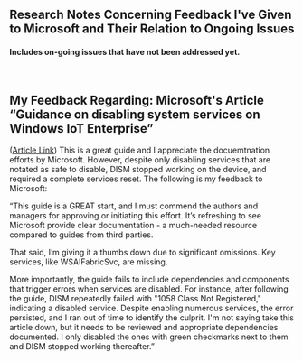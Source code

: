 ## Research Notes Concerning Feedback I've Given to Microsoft and Their Relation to Ongoing Issues
#### Includes on-going issues that have not been addressed yet.

<br/>

## My Feedback Regarding: Microsoft's Article “Guidance on disabling system services on Windows IoT Enterprise”
([Article Link]([url](https://learn.microsoft.com/en-us/windows/iot/iot-enterprise/optimize/services)))
This is a great guide and I appreciate the docuemtnation efforts by Microsoft. However, despite only disabling services that are notated as safe to disable, DISM stopped working on the device, and required a complete services reset. The following is my feedback to Microsoft:

“This guide is a GREAT start, and I must commend the authors and managers for approving or initiating this effort. It’s refreshing to see Microsoft provide clear documentation - a much-needed resource compared to guides from third parties.

That said, I’m giving it a thumbs down due to significant omissions. Key services, like WSAIFabricSvc, are missing.

More importantly, the guide fails to include dependencies and components that trigger errors when services are disabled. For instance, after following the guide, DISM repeatedly failed with "1058 Class Not Registered," indicating a disabled service. Despite enabling numerous services, the error persisted, and I ran out of time to identify the culprit. I'm not saying take this article down, but it needs to be reviewed and appropriate dependencies documented. I only disabled the ones with green checkmarks next to them and DISM stopped working thereafter.”
